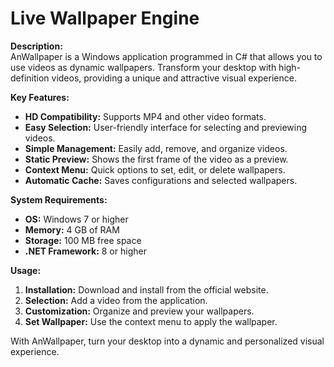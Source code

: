 # Live Wallpaper Engine

**Description:**
<br>
AnWallpaper is a Windows application programmed in C# that allows you to use videos as dynamic wallpapers. Transform your desktop with high-definition videos, providing a unique and attractive visual experience.

**Key Features:**
- **HD Compatibility:** Supports MP4 and other video formats.
- **Easy Selection:** User-friendly interface for selecting and previewing videos.
- **Simple Management:** Easily add, remove, and organize videos.
- **Static Preview:** Shows the first frame of the video as a preview.
- **Context Menu:** Quick options to set, edit, or delete wallpapers.
- **Automatic Cache:** Saves configurations and selected wallpapers.

**System Requirements:**
- **OS:** Windows 7 or higher
- **Memory:** 4 GB of RAM
- **Storage:** 100 MB free space
- **.NET Framework:** 8 or higher

**Usage:**
1. **Installation:** Download and install from the official website.
2. **Selection:** Add a video from the application.
3. **Customization:** Organize and preview your wallpapers.
4. **Set Wallpaper:** Use the context menu to apply the wallpaper.

With AnWallpaper, turn your desktop into a dynamic and personalized visual experience.
